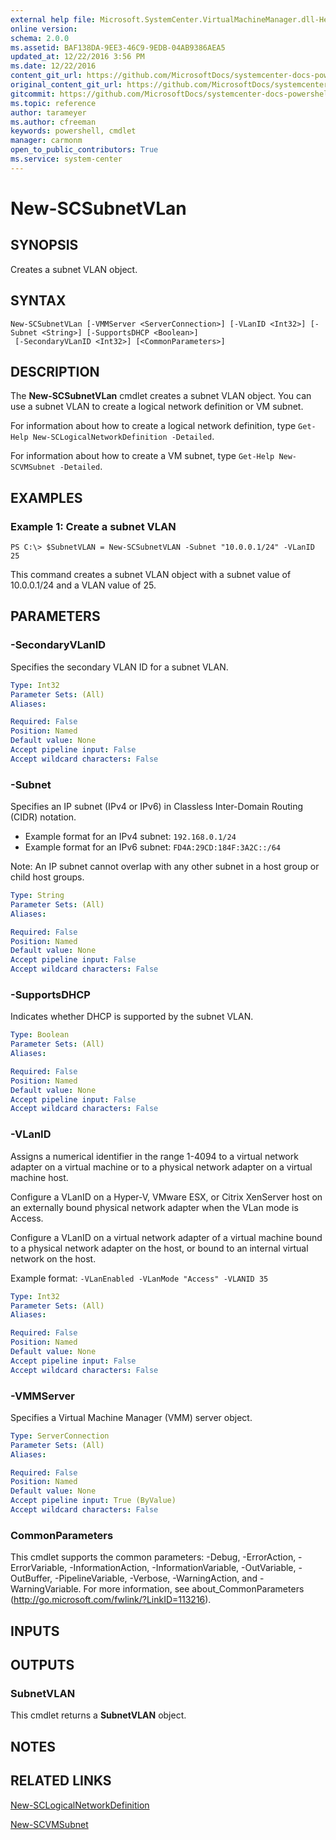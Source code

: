 ```yaml
---
external help file: Microsoft.SystemCenter.VirtualMachineManager.dll-Help.xml
online version: 
schema: 2.0.0
ms.assetid: BAF138DA-9EE3-46C9-9EDB-04AB9386AEA5
updated_at: 12/22/2016 3:56 PM
ms.date: 12/22/2016
content_git_url: https://github.com/MicrosoftDocs/systemcenter-docs-powershell/blob/live/systemcenter-cmdlets/SystemCenter2016/VirtualMachineManager/vlatest/New-SCSubnetVLan.md
original_content_git_url: https://github.com/MicrosoftDocs/systemcenter-docs-powershell/blob/live/systemcenter-cmdlets/SystemCenter2016/VirtualMachineManager/vlatest/New-SCSubnetVLan.md
gitcommit: https://github.com/MicrosoftDocs/systemcenter-docs-powershell/blob/96e5647587661652225fbdd2c797cd4d59d542bc/systemcenter-cmdlets/SystemCenter2016/VirtualMachineManager/vlatest/New-SCSubnetVLan.md
ms.topic: reference
author: tarameyer
ms.author: cfreeman
keywords: powershell, cmdlet
manager: carmonm
open_to_public_contributors: True
ms.service: system-center
---
```


# New-SCSubnetVLan

## SYNOPSIS
Creates a subnet VLAN object.

## SYNTAX

```
New-SCSubnetVLan [-VMMServer <ServerConnection>] [-VLanID <Int32>] [-Subnet <String>] [-SupportsDHCP <Boolean>]
 [-SecondaryVLanID <Int32>] [<CommonParameters>]
```

## DESCRIPTION
The **New-SCSubnetVLan** cmdlet creates a subnet VLAN object.
You can use a subnet VLAN to create a logical network definition or VM subnet.

For information about how to create a logical network definition, type `Get-Help New-SCLogicalNetworkDefinition -Detailed`.

For information about how to create a VM subnet, type `Get-Help New-SCVMSubnet -Detailed`.

## EXAMPLES

### Example 1: Create a subnet VLAN
```
PS C:\> $SubnetVLAN = New-SCSubnetVLAN -Subnet "10.0.0.1/24" -VLanID 25
```

This command creates a subnet VLAN object with a subnet value of 10.0.0.1/24 and a VLAN value of 25.

## PARAMETERS

### -SecondaryVLanID
Specifies the secondary VLAN ID for a subnet VLAN.

```yaml
Type: Int32
Parameter Sets: (All)
Aliases: 

Required: False
Position: Named
Default value: None
Accept pipeline input: False
Accept wildcard characters: False
```

### -Subnet
Specifies an IP subnet (IPv4 or IPv6) in Classless Inter-Domain Routing (CIDR) notation. 

- Example format for an IPv4 subnet: `192.168.0.1/24`
- Example format for an IPv6 subnet: `FD4A:29CD:184F:3A2C::/64`

Note: An IP subnet cannot overlap with any other subnet in a host group or child host groups.

```yaml
Type: String
Parameter Sets: (All)
Aliases: 

Required: False
Position: Named
Default value: None
Accept pipeline input: False
Accept wildcard characters: False
```

### -SupportsDHCP
Indicates whether DHCP is supported by the subnet VLAN.

```yaml
Type: Boolean
Parameter Sets: (All)
Aliases: 

Required: False
Position: Named
Default value: None
Accept pipeline input: False
Accept wildcard characters: False
```

### -VLanID
Assigns a numerical identifier in the range 1-4094 to a virtual network adapter on a virtual machine or to a physical network adapter on a virtual machine host.

Configure a VLanID on a Hyper-V, VMware ESX, or Citrix XenServer host on an externally bound physical network adapter when the VLan mode is Access.

Configure a VLanID on a virtual network adapter of a virtual machine bound to a physical network adapter on the host, or bound to an internal virtual network on the host.

Example format: `-VLanEnabled -VLanMode "Access" -VLANID 35`

```yaml
Type: Int32
Parameter Sets: (All)
Aliases: 

Required: False
Position: Named
Default value: None
Accept pipeline input: False
Accept wildcard characters: False
```

### -VMMServer
Specifies a Virtual Machine Manager (VMM) server object.

```yaml
Type: ServerConnection
Parameter Sets: (All)
Aliases: 

Required: False
Position: Named
Default value: None
Accept pipeline input: True (ByValue)
Accept wildcard characters: False
```

### CommonParameters
This cmdlet supports the common parameters: -Debug, -ErrorAction, -ErrorVariable, -InformationAction, -InformationVariable, -OutVariable, -OutBuffer, -PipelineVariable, -Verbose, -WarningAction, and -WarningVariable. For more information, see about_CommonParameters (http://go.microsoft.com/fwlink/?LinkID=113216).

## INPUTS

## OUTPUTS

### SubnetVLAN
This cmdlet returns a **SubnetVLAN** object.

## NOTES

## RELATED LINKS

[New-SCLogicalNetworkDefinition](xref:SystemCenter2016/VirtualMachineManager/vlatest/New-SCLogicalNetworkDefinition.md)

[New-SCVMSubnet](xref:SystemCenter2016/VirtualMachineManager/vlatest/New-SCVMSubnet.md)

